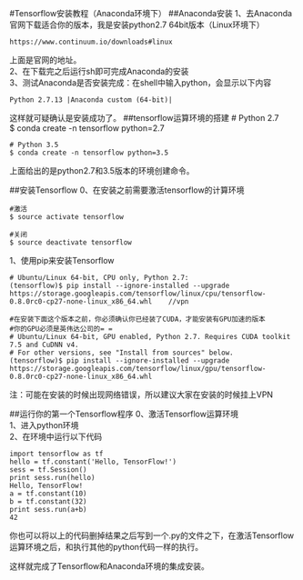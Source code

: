 #Tensorflow安装教程（Anaconda环境下）
##Anaconda安装
1、去Anaconda官网下载适合你的版本，我是安装python2.7 64bit版本（Linux环境下）  
	
	https://www.continuum.io/downloads#linux

上面是官网的地址。  
2、在下载完之后运行sh即可完成Anaconda的安装  
3、测试Anaconda是否安装完成：在shell中输入python，会显示以下内容

	Python 2.7.13 |Anaconda custom (64-bit)|
这样就可疑确认是安装成功了。
##tensorflow运算环境的搭建
    # Python 2.7  
    $ conda create -n tensorflow python=2.7  
      
    # Python 3.5  
    $ conda create -n tensorflow python=3.5
上面给出的是python2.7和3.5版本的环境创建命令。

##安装Tensorflow
0、在安装之前需要激活tensorflow的计算环境

	#激活
	$ source activate tensorflow

	#关闭
	$ source deactivate tensorflow
1、使用pip来安装Tensorflow
		
	# Ubuntu/Linux 64-bit, CPU only, Python 2.7:
	(tensorflow)$ pip install --ignore-installed --upgrade https://storage.googleapis.com/tensorflow/linux/cpu/tensorflow-0.8.0rc0-cp27-none-linux_x86_64.whl    //vpn
	
	#在安装下面这个版本之前，你必须确认你已经装了CUDA，才能安装有GPU加速的版本
	#你的GPU必须是英伟达公司的= = 
	# Ubuntu/Linux 64-bit, GPU enabled, Python 2.7. Requires CUDA toolkit 7.5 and CuDNN v4.
	# For other versions, see "Install from sources" below.
	(tensorflow)$ pip install --ignore-installed --upgrade https://storage.googleapis.com/tensorflow/linux/gpu/tensorflow-0.8.0rc0-cp27-none-linux_x86_64.whl
   
注：可能在安装的时候出现网络错误，所以建议大家在安装的时候挂上VPN

##运行你的第一个Tensorflow程序
0、激活Tensorflow运算环境  
1、进入python环境  
2、在环境中运行以下代码

	import tensorflow as tf
	hello = tf.constant('Hello, TensorFlow!')
	sess = tf.Session()
	print sess.run(hello)
	Hello, TensorFlow!
	a = tf.constant(10)
	b = tf.constant(32)
	print sess.run(a+b)
	42

你也可以将以上的代码删掉结果之后写到一个.py的文件之下，在激活Tensorflow运算环境之后，和执行其他的python代码一样的执行。

这样就完成了Tensorflow和Anaconda环境的集成安装。
